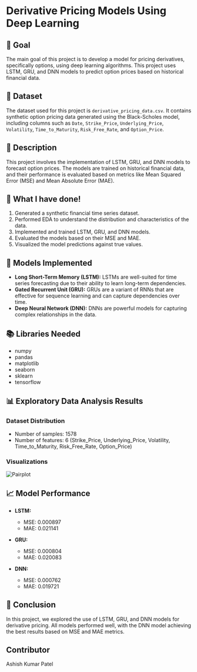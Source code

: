# Derivative Pricing Models Using Deep Learning

## 🎯 Goal
The main goal of this project is to develop a model for pricing derivatives, specifically options, using deep learning algorithms. This project uses LSTM, GRU, and DNN models to predict option prices based on historical financial data.

## 🧵 Dataset
The dataset used for this project is `derivative_pricing_data.csv`. It contains synthetic option pricing data generated using the Black-Scholes model, including columns such as `Date`, `Strike_Price`, `Underlying_Price`, `Volatility`, `Time_to_Maturity`, `Risk_Free_Rate`, and `Option_Price`.

## 🧾 Description
This project involves the implementation of LSTM, GRU, and DNN models to forecast option prices. The models are trained on historical financial data, and their performance is evaluated based on metrics like Mean Squared Error (MSE) and Mean Absolute Error (MAE).

## 🧮 What I have done!
1. Generated a synthetic financial time series dataset.
2. Performed EDA to understand the distribution and characteristics of the data.
3. Implemented and trained LSTM, GRU, and DNN models.
4. Evaluated the models based on their MSE and MAE.
5. Visualized the model predictions against true values.

## 🚀 Models Implemented
- **Long Short-Term Memory (LSTM):** LSTMs are well-suited for time series forecasting due to their ability to learn long-term dependencies.
- **Gated Recurrent Unit (GRU):** GRUs are a variant of RNNs that are effective for sequence learning and can capture dependencies over time.
- **Deep Neural Network (DNN):** DNNs are powerful models for capturing complex relationships in the data.

## 📚 Libraries Needed
- numpy
- pandas
- matplotlib
- seaborn
- sklearn
- tensorflow

## 📊 Exploratory Data Analysis Results
### Dataset Distribution
- Number of samples: 1578
- Number of features: 6 (Strike_Price, Underlying_Price, Volatility, Time_to_Maturity, Risk_Free_Rate, Option_Price)

### Visualizations
![Pairplot](images/pairplot.png)

## 📈 Model Performance
- **LSTM:**
  - MSE: 0.000897
  - MAE: 0.021141

- **GRU:**
  - MSE: 0.000804
  - MAE: 0.020083

- **DNN:**
  - MSE: 0.000762
  - MAE: 0.019721

## 📢 Conclusion
In this project, we explored the use of LSTM, GRU, and DNN models for derivative pricing. All models performed well, with the DNN model achieving the best results based on MSE and MAE metrics.

## Contributor
Ashish Kumar Patel
